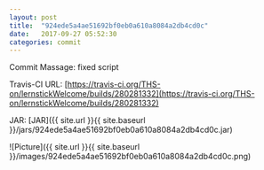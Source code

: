 ```yaml
---
layout: post
title:  "924ede5a4ae51692bf0eb0a610a8084a2db4cd0c"
date:   2017-09-27 05:52:30
categories: commit
---
```


Commit Massage: fixed script  

Travis-CI URL: [https://travis-ci.org/THS-on/lernstickWelcome/builds/280281332](https://travis-ci.org/THS-on/lernstickWelcome/builds/280281332)

JAR: [JAR]({{ site.url }}{{ site.baseurl }}/jars/924ede5a4ae51692bf0eb0a610a8084a2db4cd0c.jar)

![Picture]({{ site.url }}{{ site.baseurl }}/images/924ede5a4ae51692bf0eb0a610a8084a2db4cd0c.png)

